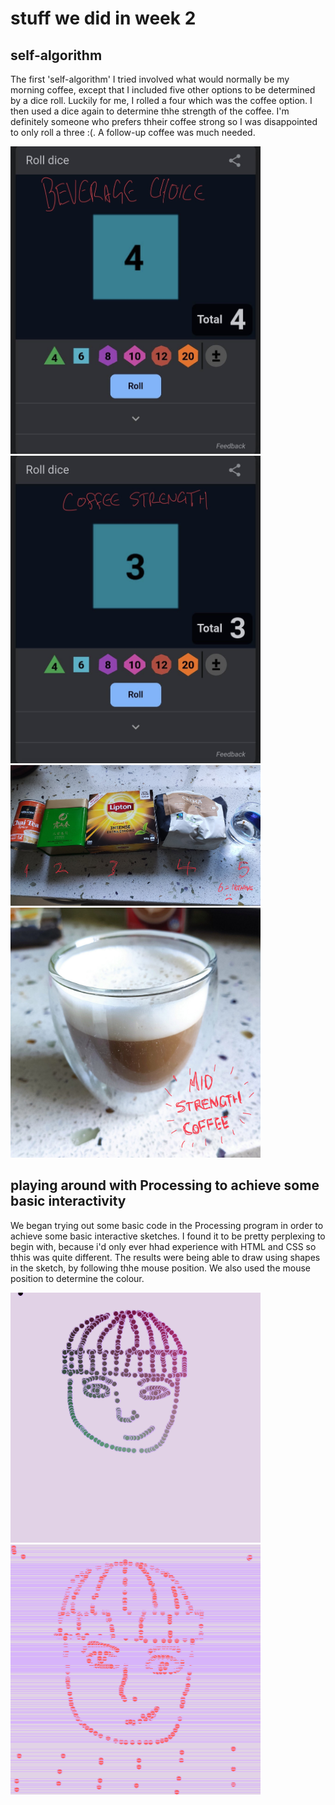 # stuff we did in week 2

## self-algorithm 

The first 'self-algorithm' I tried involved what would normally be my morning coffee, except that I included five other options to be determined by a dice roll. Luckily for me, I rolled a four which was the coffee option. I then used a dice again to determine thhe strength of the coffee. I'm definitely someone who prefers thheir coffee strong so I was disappointed to only roll a three :(. A follow-up coffee was much needed.

<img src="https://github.com/sylvain-girard/Slave2theAlgo2020/blob/master/week2/Screenshot_2020-07-31-09-13-03-523_com.google.android.googlequicksearchbox.JPG" width="400" height="492">
<img src="https://github.com/sylvain-girard/Slave2theAlgo2020/blob/master/week2/Screenshot_2020-07-31-09-14-39-197_com.google.android.googlequicksearchbox.JPG" width="400" height="492">
<img src="https://github.com/sylvain-girard/Slave2theAlgo2020/blob/master/week2/IMG_20200731_081415.jpg" width="400" height="225">
<img src="https://github.com/sylvain-girard/Slave2theAlgo2020/blob/master/week2/IMG_20200731_081434.jpg" width="400" height="400">

## playing around with Processing to achieve some basic interactivity 

We began trying out some basic code in the Processing program in order to achieve some basic interactive sketches. I found it to be pretty perplexing to begin with, because i'd only ever hhad experience with HTML and CSS so thhis was quite different. The results were being able to draw using shapes in the sketch, by following thhe mouse position. We also used the mouse position to determine the colour.

<img src="https://github.com/sylvain-girard/Slave2theAlgo2020/blob/master/week2/Screen%20Shot%202020-07-31%20at%2012.22.43%20pm.png" width="400" height="400">
<img src="https://github.com/sylvain-girard/Slave2theAlgo2020/blob/master/week2/Screen%20Shot%202020-07-31%20at%201.07.27%20pm.png" width="400" height="400">
